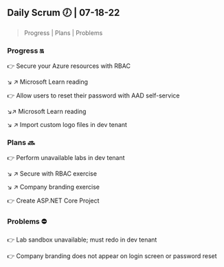 ## Daily Scrum :clock7: | 07-18-22

> Progress | Plans | Problems 

### Progress :on:

:point_right: Secure your Azure resources with RBAC

:arrow_lower_right: :arrow_upper_right: Microsoft Learn reading 

:point_right: Allow users to reset their password with AAD self-service

:arrow_lower_right::arrow_upper_right: Microsoft Learn reading 

:arrow_lower_right: :arrow_upper_right: Import custom logo files in dev tenant

### Plans :soon:

:point_right: Perform unavailable labs in dev tenant

:arrow_lower_right: :arrow_upper_right: Secure with RBAC exercise

:arrow_lower_right: :arrow_upper_right: Company branding exercise

:point_right: Create ASP.NET Core Project

### Problems :no_entry:

:point_right: Lab sandbox unavailable; must redo in dev tenant

:point_right: Company branding does not appear on login screen or password reset

